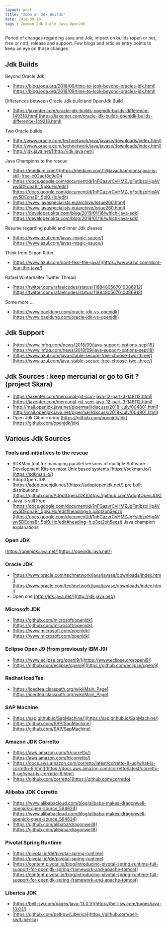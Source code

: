 ```yaml
---
layout: post
title: "Zoom on Jdk Builds"
date: 2018-09-18
tags : Zoomon Jdk Build Java OpenJdk
---
```


Period of changes regarding Java and Jdk, impact on builds (open or not, free or not), release and support. Few blogs and articles entry points to keep an eye on those changes

## Jdk Builds

Beyond Oracle Jdk   
* [https://blog.joda.org/2018/09/time-to-look-beyond-oracles-jdk.html](https://blog.joda.org/2018/09/time-to-look-beyond-oracles-jdk.html)

Differences between Oracle Jdk build and OpenJdk Build   
* [https://jaxenter.com/oracle-jdk-builds-openjdk-builds-difference-149318.html](https://jaxenter.com/oracle-jdk-builds-openjdk-builds-difference-149318.html)

Two Oracle builds    
* [http://www.oracle.com/technetwork/java/javase/downloads/index.html](http://www.oracle.com/technetwork/java/javase/downloads/index.html)
* [http://jdk.java.net/](http://jdk.java.net/)

Java Champions to the rescue   
* [https://medium.com/](https://medium.com/)@javachampions/java-is-still-free-c02aef8c9e04
* [https://docs.google.com/document/d/1nFGazvrCvHMZJgFstlbzoHjpAVwv5DEdnaBr_5pKuHo/edit](https://docs.google.com/document/d/1nFGazvrCvHMZJgFstlbzoHjpAVwv5DEdnaBr_5pKuHo/edit)
* [https://www.javaspecialists.eu/archive/Issue260.html](https://www.javaspecialists.eu/archive/Issue260.html)
* [https://developer.okta.com/blog/2019/01/16/which-java-sdk](https://developer.okta.com/blog/2019/01/16/which-java-sdk)

Resume regarding public and inner Jdk classes   
* [https://www.azul.com/javas-magic-sauce/](https://www.azul.com/javas-magic-sauce/)

Think from Simon Ritter
* [https://www.azul.com/dont-fear-the-java/](https://www.azul.com/dont-fear-the-java/)

Rafael Winterhalter Twitter Thread
* [https://twitter.com/rafaelcodes/status/1188480567010086912](https://twitter.com/rafaelcodes/status/1188480567010086912)    

Some more ...
* [https://www.baeldung.com/oracle-jdk-vs-openjdk](https://www.baeldung.com/oracle-jdk-vs-openjdk)    

## Jdk Support   

* [https://www.infoq.com/news/2018/09/java-support-options-sept18](https://www.infoq.com/news/2018/09/java-support-options-sept18)
* [https://www.azul.com/java-stable-secure-free-choose-two-three/](https://www.azul.com/java-stable-secure-free-choose-two-three/)

## Jdk Sources : keep mercurial or go to Git ? (project Skara)  

* [https://jaxenter.com/mercurial-git-scm-java-12-part-3-148112.html](https://jaxenter.com/mercurial-git-scm-java-12-part-3-148112.html)
* [http://mail.openjdk.java.net/pipermail/discuss/2018-July/004801.html](http://mail.openjdk.java.net/pipermail/discuss/2018-July/004801.html)
* Open Jdk Git mirroring [https://github.com/openjdk/jdk](https://github.com/openjdk/jdk)

## Various Jdk Sources

### Tools and initiatives to the rescue    

* SDKMan tool for managing parallel versions of multiple Software Development Kits on most Unix based systems [https://sdkman.io/](https://sdkman.io/)   
* AdoptOpen JDK   
 [https://adoptopenjdk.net/](https://adoptopenjdk.net/) pre built distributions   
 [https://github.com/AdoptOpenJDK](https://github.com/AdoptOpenJDK)  
* Java is still Free [https://docs.google.com/document/d/1nFGazvrCvHMZJgFstlbzoHjpAVwv5DEdnaBr_5pKuHo/edit#heading=h.p3qt2oh5eczi](https://docs.google.com/document/d/1nFGazvrCvHMZJgFstlbzoHjpAVwv5DEdnaBr_5pKuHo/edit#heading=h.p3qt2oh5eczi) Java champion explanations    

### Open JDK

[https://openjdk.java.net/](https://openjdk.java.net/)

### Oracle JDK

* [https://www.oracle.com/technetwork/java/javase/downloads/index.html](https://www.oracle.com/technetwork/java/javase/downloads/index.html)   
* Open one [http://jdk.java.net/](http://jdk.java.net/)   

### Microsoft JDK

* [https://github.com/microsoft/openjdk](https://github.com/microsoft/openjdk)
* [https://www.microsoft.com/openjdk](https://www.microsoft.com/openjdk)

### Eclipse Open J9 (from previously IBM J9)   

* [https://www.eclipse.org/openj9/](https://www.eclipse.org/openj9/)    
* [https://github.com/eclipse/openj9](https://github.com/eclipse/openj9)

### Redhat IcedTea   

* [https://icedtea.classpath.org/wiki/Main_Page](https://icedtea.classpath.org/wiki/Main_Page)

### SAP Machine    

* [https://sap.github.io/SapMachine/](https://sap.github.io/SapMachine/)    
* [https://github.com/SAP/SapMachine](https://github.com/SAP/SapMachine)    

### Amazon JDK Corretto    

* [https://aws.amazon.com/fr/corretto/](https://aws.amazon.com/fr/corretto/)     
* [https://docs.aws.amazon.com/corretto/latest/corretto-8-ug/what-is-corretto-8.html](https://docs.aws.amazon.com/corretto/latest/corretto-8-ug/what-is-corretto-8.html)      
* [https://github.com/corretto](https://github.com/corretto)    

### Alibaba JDK Corretto   

* [https://www.alibabacloud.com/blog/alibaba-makes-dragonwell-openjdk-open-source_594624](https://www.alibabacloud.com/blog/alibaba-makes-dragonwell-openjdk-open-source_594624)     
* [https://github.com/alibaba/dragonwell8](https://github.com/alibaba/dragonwell8)    

### Pivotal Spring Runtime 

* [https://pivotal.io/de/pivotal-spring-runtime](https://pivotal.io/de/pivotal-spring-runtime)     
* [https://content.pivotal.io/blog/introducing-pivotal-spring-runtime-full-support-for-openjdk-spring-framework-and-apache-tomcat](https://content.pivotal.io/blog/introducing-pivotal-spring-runtime-full-support-for-openjdk-spring-framework-and-apache-tomcat)   

### Liberica JDK    

* [https://bell-sw.com/pages/java-13.0.1/](https://bell-sw.com/pages/java-13.0.1/)    
* [https://github.com/bell-sw/Liberica](https://github.com/bell-sw/Liberica)    

